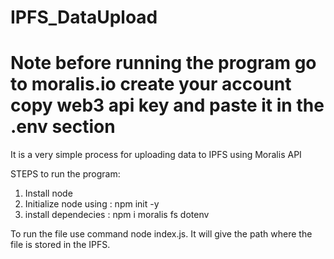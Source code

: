 # IPFS_DataUpload

# Note before running the program go to moralis.io create your account copy web3 api key and paste it in the .env section

It is a very simple process for uploading data to IPFS using Moralis API

STEPS to run the program:
1.  Install node
2.  Initialize node using : npm init -y
3.  install dependecies : npm i moralis fs dotenv 

To run the file use command node index.js. It will give the path where the file is stored in the IPFS.
